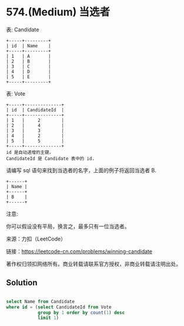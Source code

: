 # 574.(Medium) 当选者

表: Candidate
```
+-----+---------+
| id  | Name    |
+-----+---------+
| 1   | A       |
| 2   | B       |
| 3   | C       |
| 4   | D       |
| 5   | E       |
+-----+---------+  
```
表: Vote
```
+-----+--------------+
| id  | CandidateId  |
+-----+--------------+
| 1   |     2        |
| 2   |     4        |
| 3   |     3        |
| 4   |     2        |
| 5   |     5        |
+-----+--------------+
id 是自动递增的主键，
CandidateId 是 Candidate 表中的 id.
```
请编写 sql 语句来找到当选者的名字，上面的例子将返回当选者 B.
```
+------+
| Name |
+------+
| B    |
+------+
```
注意:

你可以假设没有平局，换言之，最多只有一位当选者。


来源：力扣（LeetCode）

链接：https://leetcode-cn.com/problems/winning-candidate 

著作权归领扣网络所有。商业转载请联系官方授权，非商业转载请注明出处。



## Solution 



```sql

select Name from Candidate 
where id = (select CandidateId from Vote 
            group by 1 order by count(1) desc 
            limit 1)

```
    